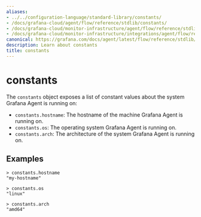 ```yaml
---
aliases:
- ../../configuration-language/standard-library/constants/
- /docs/grafana-cloud/agent/flow/reference/stdlib/constants/
- /docs/grafana-cloud/monitor-infrastructure/agent/flow/reference/stdlib/constants/
- /docs/grafana-cloud/monitor-infrastructure/integrations/agent/flow/reference/stdlib/constants/
canonical: https://grafana.com/docs/agent/latest/flow/reference/stdlib/constants/
description: Learn about constants
title: constants
---
```


# constants

The `constants` object exposes a list of constant values about the system
Grafana Agent is running on:

* `constants.hostname`: The hostname of the machine Grafana Agent is running
  on.
* `constants.os`: The operating system Grafana Agent is running on.
* `constants.arch`: The architecture of the system Grafana Agent is running on.

## Examples

```
> constants.hostname
"my-hostname"

> constants.os
"linux"

> constants.arch
"amd64"
```
